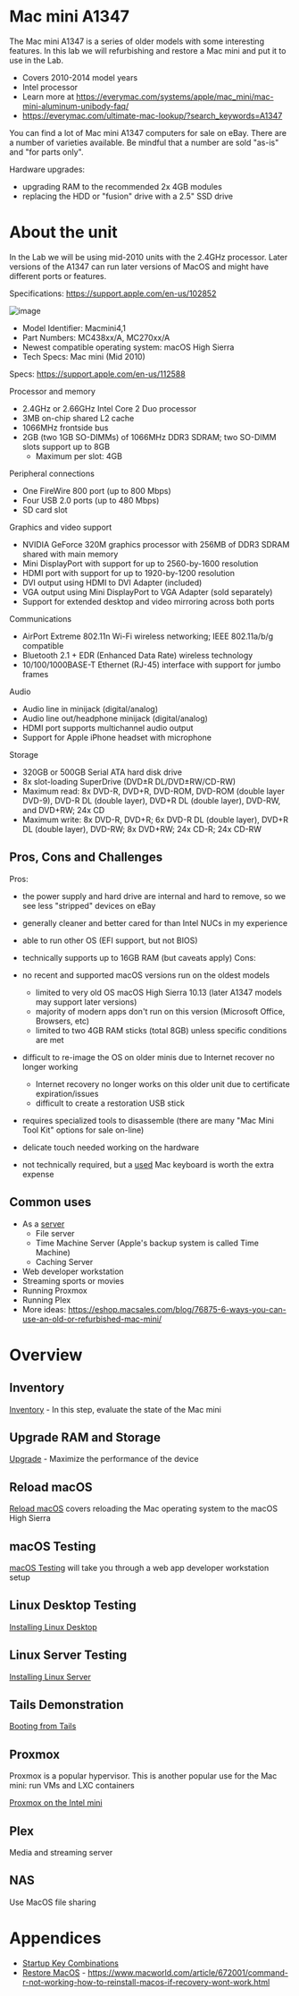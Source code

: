 # Mac mini A1347
The Mac mini A1347 is a series of older models with some interesting features. In this lab we will refurbishing and restore a Mac mini and put it to use in the Lab.
- Covers 2010-2014 model years
- Intel processor
- Learn more at https://everymac.com/systems/apple/mac_mini/mac-mini-aluminum-unibody-faq/
- https://everymac.com/ultimate-mac-lookup/?search_keywords=A1347

You can find a lot of Mac mini A1347 computers for sale on eBay. There are a number of varieties available. Be mindful that a number are sold "as-is" and "for parts only".

Hardware upgrades:
- upgrading RAM to the recommended 2x 4GB modules
- replacing the HDD or "fusion" drive with a 2.5" SSD drive

# About the unit
In the Lab we will be using mid-2010 units with the 2.4GHz processor. Later versions of the A1347 can run later versions of MacOS and might have different ports or features.

Specifications: https://support.apple.com/en-us/102852

![image](https://github.com/doritoes/Macmini-Labs/assets/39832079/a45240dd-171b-4dac-a249-1ce2c629e9f3)

- Model Identifier: Macmini4,1
- Part Numbers: MC438xx/A, MC270xx/A
- Newest compatible operating system: macOS High Sierra
- Tech Specs: Mac mini (Mid 2010)

Specs: https://support.apple.com/en-us/112588

Processor and memory
- 2.4GHz or 2.66GHz Intel Core 2 Duo processor
- 3MB on-chip shared L2 cache
- 1066MHz frontside bus
- 2GB (two 1GB SO-DIMMs) of 1066MHz DDR3 SDRAM; two SO-DIMM slots support up to 8GB
  - Maximum per slot: 4GB

Peripheral connections
- One FireWire 800 port (up to 800 Mbps)
- Four USB 2.0 ports (up to 480 Mbps)
- SD card slot

Graphics and video support
- NVIDIA GeForce 320M graphics processor with 256MB of DDR3 SDRAM shared with main memory
- Mini DisplayPort with support for up to 2560-by-1600 resolution
- HDMI port with support for up to 1920-by-1200 resolution
- DVI output using HDMI to DVI Adapter (included)
- VGA output using Mini DisplayPort to VGA Adapter (sold separately)
- Support for extended desktop and video mirroring across both ports

Communications
- AirPort Extreme 802.11n Wi-Fi wireless networking; IEEE 802.11a/b/g compatible
- Bluetooth 2.1 + EDR (Enhanced Data Rate) wireless technology
- 10/100/1000BASE-T Ethernet (RJ-45) interface with support for jumbo frames

Audio
- Audio line in minijack (digital/analog)
- Audio line out/headphone minijack (digital/analog)
- HDMI port supports multichannel audio output
- Support for Apple iPhone headset with microphone

Storage
- 320GB or 500GB Serial ATA hard disk drive
- 8x slot-loading SuperDrive (DVD±R DL/DVD±RW/CD-RW)
- Maximum read: 8x DVD-R, DVD+R, DVD-ROM, DVD-ROM (double layer DVD-9), DVD-R DL (double layer), DVD+R DL (double layer), DVD-RW, and DVD+RW; 24x CD
- Maximum write: 8x DVD-R, DVD+R; 6x DVD-R DL (double layer), DVD+R DL (double layer), DVD-RW; 8x DVD+RW; 24x CD-R; 24x CD-RW

## Pros, Cons and Challenges
Pros:
- the power supply and hard drive are internal and hard to remove, so we see less "stripped" devices on eBay
- generally cleaner and better cared for than Intel NUCs in my experience
- able to run other OS (EFI support, but not BIOS)
- technically supports up to 16GB RAM (but caveats apply)
Cons:
- no recent and supported macOS versions run on the oldest models
  - limited to very old OS macOS High Sierra 10.13 (later A1347 models may support later versions)
  - majority of modern apps don't run on this version (Microsoft Office, Browsers, etc)
  - limited to two 4GB RAM sticks (total 8GB) unless specific conditions are met

- difficult to re-image the OS on older minis due to Internet recover no longer working
  - Internet recovery no longer works on this older unit due to certificate expiration/issues
  - difficult to create a restoration USB stick
- requires specialized tools to disassemble (there are many "Mac Mini Tool Kit" options for sale on-line)
- delicate touch needed working on the hardware
- not technically required, but a <ins>used</ins> Mac keyboard is worth the extra expense

## Common uses
- As a [server](https://support.apple.com/guide/mac-mini/use-mac-mini-as-a-server-apd05a94454f/mac)
  - File server
  - Time Machine Server (Apple's backup system is called Time Machine)
  - Caching Server
- Web developer workstation
- Streaming sports or movies
- Running Proxmox
- Running Plex
- More ideas: https://eshop.macsales.com/blog/76875-6-ways-you-can-use-an-old-or-refurbished-mac-mini/

# Overview
## Inventory
[Inventory](1_Inventory.md) - In this step, evaluate the state of the Mac mini

## Upgrade RAM and Storage
[Upgrade](2_Upgrade.md) - Maximize the performance of the device

## Reload macOS
[Reload macOS](3_Reload_macOS.md) covers reloading the Mac operating system to the macOS High Sierra

## macOS Testing
[macOS Testing](4_macOS_testing.md) will take you through a web app developer workstation setup


## Linux Desktop Testing
[Installing Linux Desktop](5_Linux_desktop_testing.md)

## Linux Server Testing
[Installing Linux Server](6_Linux_server_testing.md)

## Tails Demonstration
[Booting from Tails](7_Tails_testing.md)

## Proxmox
Proxmox is a popular hypervisor. This is another popular use for the Mac mini: run VMs and LXC containers

[Proxmox on the Intel mini](8_Proxmox.md)

## Plex
Media and streaming server

## NAS
Use MacOS file sharing

# Appendices
- [Startup Key Combinations](Appendix-Startup_Key_Combinations.md)
- [Restore MacOS](Appendix-Restore_MacOS.md) - https://www.macworld.com/article/672001/command-r-not-working-how-to-reinstall-macos-if-recovery-wont-work.html
